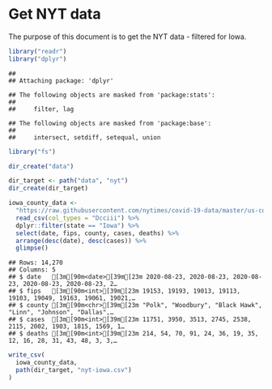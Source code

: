 Get NYT data
================

The purpose of this document is to get the NYT data - filtered for Iowa.

``` r
library("readr")
library("dplyr")
```

    ## 
    ## Attaching package: 'dplyr'

    ## The following objects are masked from 'package:stats':
    ## 
    ##     filter, lag

    ## The following objects are masked from 'package:base':
    ## 
    ##     intersect, setdiff, setequal, union

``` r
library("fs")
```

``` r
dir_create("data")

dir_target <- path("data", "nyt")
dir_create(dir_target)
```

``` r
iowa_county_data <- 
  "https://raw.githubusercontent.com/nytimes/covid-19-data/master/us-counties.csv" %>%
  read_csv(col_types = "Dcciii") %>%
  dplyr::filter(state == "Iowa") %>%
  select(date, fips, county, cases, deaths) %>%
  arrange(desc(date), desc(cases)) %>%
  glimpse()
```

    ## Rows: 14,270
    ## Columns: 5
    ## $ date   [3m[90m<date>[39m[23m 2020-08-23, 2020-08-23, 2020-08-23, 2020-08-23, 2020-08-23, 2…
    ## $ fips   [3m[90m<int>[39m[23m 19153, 19193, 19013, 19113, 19103, 19049, 19163, 19061, 19021,…
    ## $ county [3m[90m<chr>[39m[23m "Polk", "Woodbury", "Black Hawk", "Linn", "Johnson", "Dallas",…
    ## $ cases  [3m[90m<int>[39m[23m 11751, 3950, 3513, 2745, 2538, 2115, 2002, 1903, 1815, 1569, 1…
    ## $ deaths [3m[90m<int>[39m[23m 214, 54, 70, 91, 24, 36, 19, 35, 12, 16, 28, 31, 43, 48, 3, 3,…

``` r
write_csv(
  iowa_county_data,
  path(dir_target, "nyt-iowa.csv")
)
```
